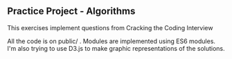 ## Practice Project - Algorithms

This exercises implement questions from Cracking the Coding Interview

All the code is on public/ .
Modules are implemented using ES6 modules.
I'm also trying to use D3.js to make graphic representations of the solutions.
